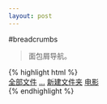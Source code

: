 ```yaml
---
layout: post
---
```


#breadcrumbs

> 面包屑导航。
    
<div class='article-demo'>
    {% highlight html %}
     <nav class="breadcrumb">
           <a href="a">全部文件</a><span class="divider"></span>
           <a href="###">...</a><span class="divider"></span>
           <a href="b">新建文件夹</a><span class="divider"></span>
           <a href="" class="active">电影</a>
       </nav>
    {% endhighlight %}
</div>

